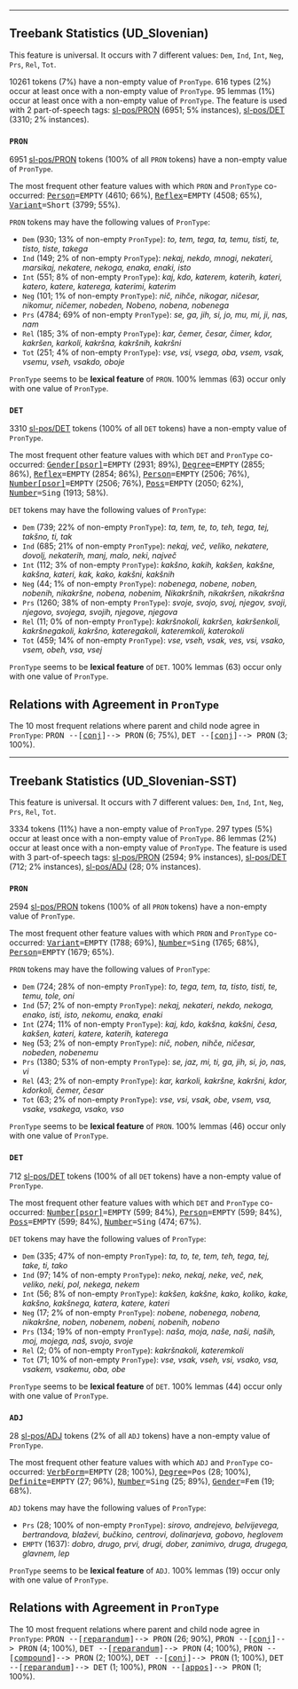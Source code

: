 

--------------------------------------------------------------------------------

## Treebank Statistics (UD_Slovenian)

This feature is universal.
It occurs with 7 different values: `Dem`, `Ind`, `Int`, `Neg`, `Prs`, `Rel`, `Tot`.

10261 tokens (7%) have a non-empty value of `PronType`.
616 types (2%) occur at least once with a non-empty value of `PronType`.
95 lemmas (1%) occur at least once with a non-empty value of `PronType`.
The feature is used with 2 part-of-speech tags: [sl-pos/PRON]() (6951; 5% instances), [sl-pos/DET]() (3310; 2% instances).

### `PRON`

6951 [sl-pos/PRON]() tokens (100% of all `PRON` tokens) have a non-empty value of `PronType`.

The most frequent other feature values with which `PRON` and `PronType` co-occurred: <tt><a href="Person.html">Person</a>=EMPTY</tt> (4610; 66%), <tt><a href="Reflex.html">Reflex</a>=EMPTY</tt> (4508; 65%), <tt><a href="Variant.html">Variant</a>=Short</tt> (3799; 55%).

`PRON` tokens may have the following values of `PronType`:

* `Dem` (930; 13% of non-empty `PronType`): <em>to, tem, tega, ta, temu, tisti, te, tisto, tiste, takega</em>
* `Ind` (149; 2% of non-empty `PronType`): <em>nekaj, nekdo, mnogi, nekateri, marsikaj, nekatere, nekoga, enaka, enaki, isto</em>
* `Int` (551; 8% of non-empty `PronType`): <em>kaj, kdo, katerem, katerih, kateri, katero, katere, katerega, katerimi, katerim</em>
* `Neg` (101; 1% of non-empty `PronType`): <em>nič, nihče, nikogar, ničesar, nikomur, ničemer, nobeden, Nobeno, nobena, nobenega</em>
* `Prs` (4784; 69% of non-empty `PronType`): <em>se, ga, jih, si, jo, mu, mi, ji, nas, nam</em>
* `Rel` (185; 3% of non-empty `PronType`): <em>kar, čemer, česar, čimer, kdor, kakršen, karkoli, kakršna, kakršnih, kakršni</em>
* `Tot` (251; 4% of non-empty `PronType`): <em>vse, vsi, vsega, oba, vsem, vsak, vsemu, vseh, vsakdo, oboje</em>

`PronType` seems to be **lexical feature** of `PRON`. 100% lemmas (63) occur only with one value of `PronType`.

### `DET`

3310 [sl-pos/DET]() tokens (100% of all `DET` tokens) have a non-empty value of `PronType`.

The most frequent other feature values with which `DET` and `PronType` co-occurred: <tt><a href="Gender[psor].html">Gender[psor]</a>=EMPTY</tt> (2931; 89%), <tt><a href="Degree.html">Degree</a>=EMPTY</tt> (2855; 86%), <tt><a href="Reflex.html">Reflex</a>=EMPTY</tt> (2854; 86%), <tt><a href="Person.html">Person</a>=EMPTY</tt> (2506; 76%), <tt><a href="Number[psor].html">Number[psor]</a>=EMPTY</tt> (2506; 76%), <tt><a href="Poss.html">Poss</a>=EMPTY</tt> (2050; 62%), <tt><a href="Number.html">Number</a>=Sing</tt> (1913; 58%).

`DET` tokens may have the following values of `PronType`:

* `Dem` (739; 22% of non-empty `PronType`): <em>ta, tem, te, to, teh, tega, tej, takšno, ti, tak</em>
* `Ind` (685; 21% of non-empty `PronType`): <em>nekaj, več, veliko, nekatere, dovolj, nekaterih, manj, malo, neki, največ</em>
* `Int` (112; 3% of non-empty `PronType`): <em>kakšno, kakih, kakšen, kakšne, kakšna, kateri, kak, kako, kakšni, kakšnih</em>
* `Neg` (44; 1% of non-empty `PronType`): <em>nobenega, nobene, noben, nobenih, nikakršne, nobena, nobenim, Nikakršnih, nikakršen, nikakršna</em>
* `Prs` (1260; 38% of non-empty `PronType`): <em>svoje, svojo, svoj, njegov, svoji, njegovo, svojega, svojih, njegove, njegova</em>
* `Rel` (11; 0% of non-empty `PronType`): <em>kakršnokoli, kakršen, kakršenkoli, kakršnegakoli, kakršno, kateregakoli, kateremkoli, katerokoli</em>
* `Tot` (459; 14% of non-empty `PronType`): <em>vse, vseh, vsak, ves, vsi, vsako, vsem, obeh, vsa, vsej</em>

`PronType` seems to be **lexical feature** of `DET`. 100% lemmas (63) occur only with one value of `PronType`.

## Relations with Agreement in `PronType`

The 10 most frequent relations where parent and child node agree in `PronType`:
<tt>PRON --[<a href="../dep/conj.html">conj</a>]--> PRON</tt> (6; 75%),
<tt>DET --[<a href="../dep/conj.html">conj</a>]--> PRON</tt> (3; 100%).



--------------------------------------------------------------------------------

## Treebank Statistics (UD_Slovenian-SST)

This feature is universal.
It occurs with 7 different values: `Dem`, `Ind`, `Int`, `Neg`, `Prs`, `Rel`, `Tot`.

3334 tokens (11%) have a non-empty value of `PronType`.
297 types (5%) occur at least once with a non-empty value of `PronType`.
86 lemmas (2%) occur at least once with a non-empty value of `PronType`.
The feature is used with 3 part-of-speech tags: [sl-pos/PRON]() (2594; 9% instances), [sl-pos/DET]() (712; 2% instances), [sl-pos/ADJ]() (28; 0% instances).

### `PRON`

2594 [sl-pos/PRON]() tokens (100% of all `PRON` tokens) have a non-empty value of `PronType`.

The most frequent other feature values with which `PRON` and `PronType` co-occurred: <tt><a href="Variant.html">Variant</a>=EMPTY</tt> (1788; 69%), <tt><a href="Number.html">Number</a>=Sing</tt> (1765; 68%), <tt><a href="Person.html">Person</a>=EMPTY</tt> (1679; 65%).

`PRON` tokens may have the following values of `PronType`:

* `Dem` (724; 28% of non-empty `PronType`): <em>to, tega, tem, ta, tisto, tisti, te, temu, tole, oni</em>
* `Ind` (57; 2% of non-empty `PronType`): <em>nekaj, nekateri, nekdo, nekoga, enako, isti, isto, nekomu, enaka, enaki</em>
* `Int` (274; 11% of non-empty `PronType`): <em>kaj, kdo, kakšna, kakšni, česa, kakšen, kateri, katere, katerih, katerega</em>
* `Neg` (53; 2% of non-empty `PronType`): <em>nič, noben, nihče, ničesar, nobeden, nobenemu</em>
* `Prs` (1380; 53% of non-empty `PronType`): <em>se, jaz, mi, ti, ga, jih, si, jo, nas, vi</em>
* `Rel` (43; 2% of non-empty `PronType`): <em>kar, karkoli, kakršne, kakršni, kdor, kdorkoli, čemer, česar</em>
* `Tot` (63; 2% of non-empty `PronType`): <em>vse, vsi, vsak, obe, vsem, vsa, vsake, vsakega, vsako, vso</em>

`PronType` seems to be **lexical feature** of `PRON`. 100% lemmas (46) occur only with one value of `PronType`.

### `DET`

712 [sl-pos/DET]() tokens (100% of all `DET` tokens) have a non-empty value of `PronType`.

The most frequent other feature values with which `DET` and `PronType` co-occurred: <tt><a href="Number[psor].html">Number[psor]</a>=EMPTY</tt> (599; 84%), <tt><a href="Person.html">Person</a>=EMPTY</tt> (599; 84%), <tt><a href="Poss.html">Poss</a>=EMPTY</tt> (599; 84%), <tt><a href="Number.html">Number</a>=Sing</tt> (474; 67%).

`DET` tokens may have the following values of `PronType`:

* `Dem` (335; 47% of non-empty `PronType`): <em>ta, to, te, tem, teh, tega, tej, take, ti, tako</em>
* `Ind` (97; 14% of non-empty `PronType`): <em>neko, nekaj, neke, več, nek, veliko, neki, pol, nekega, nekem</em>
* `Int` (56; 8% of non-empty `PronType`): <em>kakšen, kakšne, kako, koliko, kake, kakšno, kakšnega, katera, katere, kateri</em>
* `Neg` (17; 2% of non-empty `PronType`): <em>nobene, nobenega, nobena, nikakršne, noben, nobenem, nobeni, nobenih, nobeno</em>
* `Prs` (134; 19% of non-empty `PronType`): <em>naša, moja, naše, naši, naših, moj, mojega, naš, svojo, svoje</em>
* `Rel` (2; 0% of non-empty `PronType`): <em>kakršnakoli, kateremkoli</em>
* `Tot` (71; 10% of non-empty `PronType`): <em>vse, vsak, vseh, vsi, vsako, vsa, vsakem, vsakemu, oba, obe</em>

`PronType` seems to be **lexical feature** of `DET`. 100% lemmas (44) occur only with one value of `PronType`.

### `ADJ`

28 [sl-pos/ADJ]() tokens (2% of all `ADJ` tokens) have a non-empty value of `PronType`.

The most frequent other feature values with which `ADJ` and `PronType` co-occurred: <tt><a href="VerbForm.html">VerbForm</a>=EMPTY</tt> (28; 100%), <tt><a href="Degree.html">Degree</a>=Pos</tt> (28; 100%), <tt><a href="Definite.html">Definite</a>=EMPTY</tt> (27; 96%), <tt><a href="Number.html">Number</a>=Sing</tt> (25; 89%), <tt><a href="Gender.html">Gender</a>=Fem</tt> (19; 68%).

`ADJ` tokens may have the following values of `PronType`:

* `Prs` (28; 100% of non-empty `PronType`): <em>sirovo, andrejevo, belvijevega, bertrandova, blaževi, bučkino, centrovi, dolinarjeva, gobovo, heglovem</em>
* `EMPTY` (1637): <em>dobro, drugo, prvi, drugi, dober, zanimivo, druga, drugega, glavnem, lep</em>

`PronType` seems to be **lexical feature** of `ADJ`. 100% lemmas (19) occur only with one value of `PronType`.

## Relations with Agreement in `PronType`

The 10 most frequent relations where parent and child node agree in `PronType`:
<tt>PRON --[<a href="../dep/reparandum.html">reparandum</a>]--> PRON</tt> (26; 90%),
<tt>PRON --[<a href="../dep/conj.html">conj</a>]--> PRON</tt> (4; 100%),
<tt>DET --[<a href="../dep/reparandum.html">reparandum</a>]--> PRON</tt> (4; 100%),
<tt>PRON --[<a href="../dep/compound.html">compound</a>]--> PRON</tt> (2; 100%),
<tt>DET --[<a href="../dep/conj.html">conj</a>]--> PRON</tt> (1; 100%),
<tt>DET --[<a href="../dep/reparandum.html">reparandum</a>]--> DET</tt> (1; 100%),
<tt>PRON --[<a href="../dep/appos.html">appos</a>]--> PRON</tt> (1; 100%).

